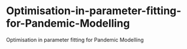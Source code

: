 # Optimisation-in-parameter-fitting-for-Pandemic-Modelling
Optimisation in parameter fitting for Pandemic Modelling
